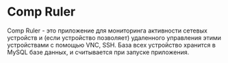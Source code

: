 # Comp Ruler
Comp Ruler - это приложение для мониторинга активности сетевых устройств и (если устройство позволяет) удаленного управления этими устройствами с помощью VNC, SSH. База всех устройство хранится в MySQL базе данных, и считывается при запуске приложения.
